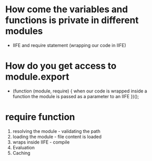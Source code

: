 # How come the variables and functions is private in different modules
- IIFE and require statement (wrapping our code in IIFE)

# How do you get access to module.export
- (function (module, require) {
    when our code is wrapped inside a function the module is passed as a parameter to an IIFE
  })();

# require function
1. resolving the module - validating the path
2. loading the module - file content is loaded
3. wraps inside IIFE - compile
4. Evaluation
5. Caching

